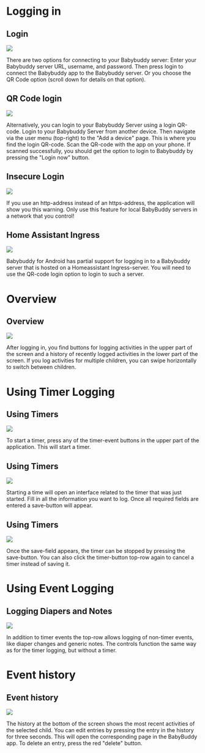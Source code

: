 # Logging in

## Login

![](direct/help_login_page.png)

There are two options for connecting to your Babybuddy server:
Enter your Babybuddy server URL, username, and password. Then press
login to connect the Babybuddy app to the Babybuddy server. Or you choose the
QR Code option (scroll down for details on that option).

## QR Code login

![](direct/help_login_qrcode.png)

Alternatively, you can login to your Babybuddy Server using a login QR-code. Login to
your Babybuddy Server from another device. Then navigate
via the user menu (top-right) to the "Add a device" page. This is where you find
the login QR-code. Scan the QR-code with the app on your phone. If
scanned successfully, you should get the option to login to Babybuddy
by pressing the "Login now" button.

## Insecure Login

![](screenshots/help_insecure_http_warning.png)

If you use an http-address instead of an https-address, the application will
show you this warning. Only use this feature for local BabyBuddy servers in a
network that you control!

## Home Assistant Ingress

![](direct/help_login_homeassistant.png)

Babybuddy for Android has partial support for logging in
to a Babybuddy server that is hosted on a Homeassistant Ingress-server. You
will need to use the QR-code login option to login to such a server.

# Overview

## Overview

![](screenshots/help_overview_2.png)

After logging in, you find buttons for logging activities in the upper part of the screen
and a history of recently logged activities in the lower part of the screen.
If you log activities for multiple children, you can swipe horizontally to switch between children.

# Using Timer Logging

## Using Timers

![](direct/help_play_button_highlight.png)

To start a timer, press any of the timer-event buttons in the upper part of the
application. This will start a timer.

## Using Timers

![](screenshots/help_timer_interface.png)

Starting a time will open an interface related to the timer that was just
started. Fill in all the information you want to log. Once all required fields
are entered a save-button will appear.

## Using Timers

![](direct/help_save_button_highlight.png)

Once the save-field appears, the timer can be stopped by pressing the 
save-button. You can also click the timer-button top-row again to cancel a timer
instead of saving it.

# Using Event Logging

## Logging Diapers and Notes

![](screenshots/help_diaper_logging.png)

In addition to timer events the top-row allows logging of non-timer events, like
diaper changes and generic notes. The controls function the same way as for the
timer logging, but without a timer.

# Event history

## Event history

![](screenshots/help_events.png)

The history at the bottom of the screen shows the most recent activities of
the selected child. You can edit entries by pressing the entry in the history for three
seconds. This will open the corresponding page in the BabyBuddy app.
To delete an entry, press the red "delete" button.
